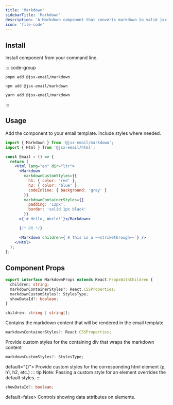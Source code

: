 ```yaml
---
title: 'Markdown'
sidebarTitle: 'Markdown'
description: 'A Markdown component that converts markdown to valid jsx-email template code'
icon: 'file-code'
---
```


## Install

Install component from your command line.

::: code-group

```console [pnpm]
pnpm add @jsx-email/markdown
```

```console [npm]
npm add @jsx-email/markdown
```

```console [yarn]
yarn add @jsx-email/markdown
```

:::

## Usage

Add the component to your email template. Include styles where needed.

```jsx
import { Markdown } from '@jsx-email/markdown';
import { Html } from '@jsx-email/html';

const Email = () => {
  return (
    <Html lang="en" dir="ltr">
      <Markdown
        markdownCustomStyles={{
          h1: { color: 'red' },
          h2: { color: 'blue' },
          codeInline: { background: 'grey' }
        }}
        markdownContainerStyles={{
          padding: '12px',
          border: 'solid 1px black'
        }}
      >{`# Hello, World!`}</Markdown>

      {/* OR */}

      <Markdown children={`# This is a ~~strikethrough~~`} />
    </Html>
  );
};
```

## Component Props

```ts
export interface MarkdownProps extends React.PropsWithChildren {
  children: string;
  markdownContainerStyles?: React.CSSProperties;
  markdownCustomStyles?: StylesType;
  showDataId?: boolean;
}
```

```ts
children: string | string[];
```

Contains the markdown content that will be rendered in the email template

```ts
markdownContainerStyles?: React.CSSProperties;
```

Provide custom styles for the containing div that wraps the markdown content

```ts
markdownCustomStyles?: StylesType;
```

default="{}">
Provide custom styles for the corresponding html element (p, h1, h2, etc.)
::: tip
Note: Passing a custom style for an element overrides the default styles.
:::

```ts
showDataId?: boolean;
```

default=false>
Controls showing data attributes on elements.
